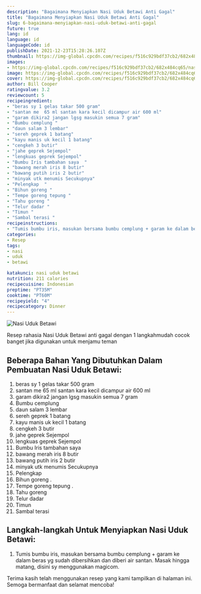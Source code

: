 ```yaml
---
description: "Bagaimana Menyiapkan Nasi Uduk Betawi Anti Gagal"
title: "Bagaimana Menyiapkan Nasi Uduk Betawi Anti Gagal"
slug: 6-bagaimana-menyiapkan-nasi-uduk-betawi-anti-gagal
future: true
lang: id
language: id
languageCode: id
publishDate: 2021-12-23T15:28:26.107Z 
thumbnail: https://img-global.cpcdn.com/recipes/f516c929bdf37cb2/682x484cq65/nasi-uduk-betawi-foto-resep-utama.webp
images:
- https://img-global.cpcdn.com/recipes/f516c929bdf37cb2/682x484cq65/nasi-uduk-betawi-foto-resep-utama.webp
image: https://img-global.cpcdn.com/recipes/f516c929bdf37cb2/682x484cq65/nasi-uduk-betawi-foto-resep-utama.webp
cover: https://img-global.cpcdn.com/recipes/f516c929bdf37cb2/682x484cq65/nasi-uduk-betawi-foto-resep-utama.webp
author: Bill Cooper
ratingvalue: 3.2
reviewcount: 5
recipeingredient:
- "beras sy 1 gelas takar 500 gram"
- "santan me  65 ml santan kara kecil dicampur air 600 ml"
- "garam dikira2 jangan lgsg masukin semua 7 gram"
- "Bumbu cemplung "
- "daun salam 3 lembar"
- "sereh geprek 1 batang"
- "kayu manis uk kecil 1 batang"
- "cengkeh 3 butir"
- "jahe geprek Sejempol"
- "lengkuas geprek Sejempol"
- "Bumbu Iris tambahan saya  "
- "bawang merah iris 8 butir"
- "bawang putih iris 2 butir"
- "minyak utk menumis Secukupnya"
- "Pelengkap  "
- "Bihun goreng "
- "Tempe goreng tepung "
- "Tahu goreng "
- "Telur dadar "
- "Timun "
- "Sambal terasi "
recipeinstructions:
- "Tumis bumbu iris, masukan bersama bumbu cemplung + garam ke dalam beras yg sudah dibersihkan dan diberi air santan. Masak hingga matang, disini sy menggunakan magicom."
categories:
- Resep
tags:
- nasi
- uduk
- betawi

katakunci: nasi uduk betawi 
nutrition: 211 calories
recipecuisine: Indonesian
preptime: "PT35M"
cooktime: "PT60M"
recipeyield: "4"
recipecategory: Dinner
---
```



![Nasi Uduk Betawi](https://img-global.cpcdn.com/recipes/f516c929bdf37cb2/682x484cq65/nasi-uduk-betawi-foto-resep-utama.webp)

Resep rahasia Nasi Uduk Betawi  anti gagal dengan 1 langkahmudah cocok banget jika digunakan untuk menjamu teman

<!--inarticleads1-->

## Beberapa Bahan Yang Dibutuhkan Dalam Pembuatan Nasi Uduk Betawi:

1. beras sy 1 gelas takar 500 gram
1. santan me  65 ml santan kara kecil dicampur air 600 ml
1. garam dikira2 jangan lgsg masukin semua 7 gram
1. Bumbu cemplung 
1. daun salam 3 lembar
1. sereh geprek 1 batang
1. kayu manis uk kecil 1 batang
1. cengkeh 3 butir
1. jahe geprek Sejempol
1. lengkuas geprek Sejempol
1. Bumbu Iris tambahan saya  
1. bawang merah iris 8 butir
1. bawang putih iris 2 butir
1. minyak utk menumis Secukupnya
1. Pelengkap  
1. Bihun goreng   . 
1. Tempe goreng tepung   . 
1. Tahu goreng 
1. Telur dadar 
1. Timun 
1. Sambal terasi 



<!--inarticleads2-->

## Langkah-langkah Untuk Menyiapkan Nasi Uduk Betawi:

1. Tumis bumbu iris, masukan bersama bumbu cemplung + garam ke dalam beras yg sudah dibersihkan dan diberi air santan. Masak hingga matang, disini sy menggunakan magicom.




Terima kasih telah menggunakan resep yang kami tampilkan di halaman ini. Semoga bermanfaat dan selamat mencoba!
